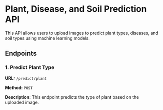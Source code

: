 # Plant, Disease, and Soil Prediction API

This API allows users to upload images to predict plant types, diseases, and soil types using machine learning models.

## Endpoints

### 1. Predict Plant Type

**URL:** `/predict/plant`

**Method:** `POST`

**Description:** This endpoint predicts the type of plant based on the uploaded image.
